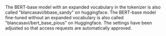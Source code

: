 The BERT-base model with an expanded vocabulary in the tokenizer is also called "blancasavi/bbase\_sandy" on huggingface. The BERT-base model fine-tuned without an expanded vocabulary is also called "blancasavi/bert\_base\_pious" on Huggingface. The settings have been adjusted so that access requests are automatically approved.
